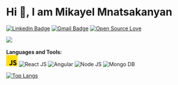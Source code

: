 # Hi 👋, I am Mikayel Mnatsakanyan

[![Linkedin Badge](https://img.shields.io/badge/-Mnatsakanyan1996-blue?style=flat-square&logo=Linkedin&logoColor=white&link=https://www.linkedin.com/in/mikayel-mnatsakanyan/)](https://www.linkedin.com/in/mikayel-mnatsakanyan/)
[![Gmail Badge](https://img.shields.io/badge/-m.a.mnatsakanyan@gmail.com-c14438?style=flat-square&logo=Gmail&logoColor=white&link=mailto:m.a.mnatsakanyan@gmail.com)](mailto:m.a.mnatsakanyan@gmail.com)
[![Open Source Love](https://badges.frapsoft.com/os/v2/open-source.svg?v=103)](https://github.com/Mnatsakanyan1996)

![](https://komarev.com/ghpvc/?username=Mnatsakanyan1996)

**Languages and Tools:**  
<img height="30" title="JavaScript" src="./js.png">
<img height="30" title="React JS" src="https://cdn-icons.flaticon.com/png/512/1183/premium/1183672.png?token=exp=1659952891~hmac=4d2fc4c9fcfc709834c6c8e66e485cc4">
<img height="30" title="Angular" src="https://github.com/angular/angular/raw/main/aio/src/assets/images/logos/angular/angular.png">
<img height="30" title="Node JS" src="https://nodejs.org/static/images/logo.svg">
<img height="30" title="Mongo DB" src="https://webimages.mongodb.com/_com_assets/cms/kuyjf3vea2hg34taa-horizontal_default_slate_blue.svg?auto=format%252Ccompress">

[![Top Langs](https://github-readme-stats.vercel.app/api/top-langs/?username=Mnatsakanyan1996)](https://github.com/anuraghazra/github-readme-stats)
